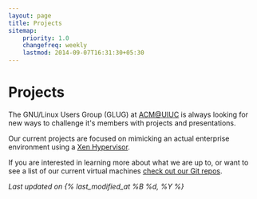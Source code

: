 ```yaml
---
layout: page
title: Projects
sitemap:
    priority: 1.0
    changefreq: weekly
    lastmod: 2014-09-07T16:31:30+05:30
---
```

# Projects

The GNU/Linux Users Group (GLUG) at [ACM@UIUC](https://www-s.acm.illinois.edu/) is always looking for new ways to challenge it's members with projects and presentations.

Our current projects are focused on mimicking an actual enterprise environment using a [Xen Hypervisor](http://www.xenproject.org/).

If you are interested in learning more about what we are up to, or want to see a list of our current virtual machines [check out our Git repos](https://github.com/ACMLug/).

_Last updated on {% last_modified_at %B %d, %Y %}_
